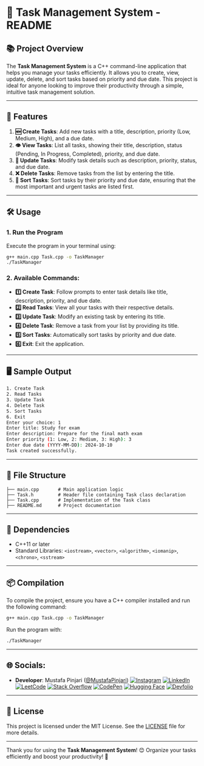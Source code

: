 # 📝 Task Management System - README

## 📚 Project Overview

The **Task Management System** is a C++ command-line application that helps you manage your tasks efficiently. It allows you to create, view, update, delete, and sort tasks based on priority and due date. This project is ideal for anyone looking to improve their productivity through a simple, intuitive task management solution.

---

## 🚀 Features

1. **🆕 Create Tasks**: Add new tasks with a title, description, priority (Low, Medium, High), and a due date.
2. **👁️ View Tasks**: List all tasks, showing their title, description, status (Pending, In Progress, Completed), priority, and due date.
3. **🔄 Update Tasks**: Modify task details such as description, priority, status, and due date.
4. **❌ Delete Tasks**: Remove tasks from the list by entering the title.
5. **🔀 Sort Tasks**: Sort tasks by their priority and due date, ensuring that the most important and urgent tasks are listed first.

---

## 🛠️ Usage

### 1. Run the Program
Execute the program in your terminal using:

```bash
g++ main.cpp Task.cpp -o TaskManager
./TaskManager
```

### 2. Available Commands:
- **1️⃣ Create Task**: Follow prompts to enter task details like title, description, priority, and due date.
- **2️⃣ Read Tasks**: View all your tasks with their respective details.
- **3️⃣ Update Task**: Modify an existing task by entering its title.
- **4️⃣ Delete Task**: Remove a task from your list by providing its title.
- **5️⃣ Sort Tasks**: Automatically sort tasks by priority and due date.
- **6️⃣ Exit**: Exit the application.

---

## 🖥️ Sample Output

```bash
1. Create Task
2. Read Tasks
3. Update Task
4. Delete Task
5. Sort Tasks
6. Exit
Enter your choice: 1
Enter title: Study for exam
Enter description: Prepare for the final math exam
Enter priority (1: Low, 2: Medium, 3: High): 3
Enter due date (YYYY-MM-DD): 2024-10-10
Task created successfully.
```

---

## 🔧 File Structure

```
├── main.cpp       # Main application logic
├── Task.h         # Header file containing Task class declaration
├── Task.cpp       # Implementation of the Task class
├── README.md      # Project documentation
```

---

## 🧩 Dependencies

- C++11 or later
- Standard Libraries: `<iostream>`, `<vector>`, `<algorithm>`, `<iomanip>`, `<chrono>`, `<sstream>`

---

## 📦 Compilation

To compile the project, ensure you have a C++ compiler installed and run the following command:

```bash
g++ main.cpp Task.cpp -o TaskManager
```

Run the program with:

```bash
./TaskManager
```

---

## 🌐 Socials:
- **Developer**: Mustafa Pinjari ([@MustafaPinjari](https://github.com/MustafaPinjari))
[![Instagram](https://img.shields.io/badge/Instagram-%23E4405F.svg?logo=Instagram&logoColor=white)](https://instagram.com/its_ur_musuuu)
[![LinkedIn](https://img.shields.io/badge/LinkedIn-%230077B5.svg?logo=linkedin&logoColor=white)](https://www.linkedin.com/in/mustafa-pinjari-287625256/)
[![LeetCode](https://img.shields.io/badge/LeetCode-%23F7DF1E.svg?logo=leetcode&logoColor=black)](https://leetcode.com/u/Mustafa_Pinjari/)
[![Stack Overflow](https://img.shields.io/badge/Stack_Overflow-%23F48024.svg?logo=stack-overflow&logoColor=white)](https://stackoverflow.com/users/26745237/mustafapinjari)
[![CodePen](https://img.shields.io/badge/CodePen-%23000000.svg?logo=codepen&logoColor=white)](https://codepen.io/-MUSTAFA-)
[![Hugging Face](https://img.shields.io/badge/Hugging%20Face-%23FFAE00.svg?logo=huggingface&logoColor=black)](https://huggingface.co/MustafaPinjari)
[![Devfolio](https://img.shields.io/badge/Devfolio-%23000000.svg?logo=devfolio&logoColor=white)](https://devfolio.co/@Mustafa_Pinjari)


---

## 📜 License

This project is licensed under the MIT License. See the [LICENSE](./LICENSE) file for more details.

---

Thank you for using the **Task Management System**! 😊 Organize your tasks efficiently and boost your productivity! 💪
